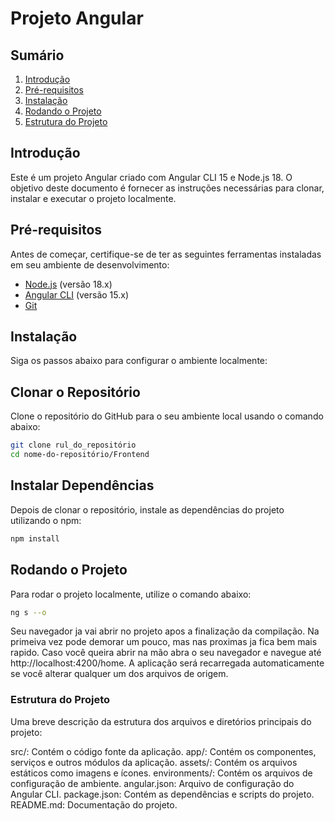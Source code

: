 # Projeto Angular

## Sumário
1. [Introdução](#introdução)
2. [Pré-requisitos](#pré-requisitos)
3. [Instalação](#instalação)
4. [Rodando o Projeto](#rodando-o-projeto)
5. [Estrutura do Projeto](#estrutura-do-projeto)

## Introdução

Este é um projeto Angular criado com Angular CLI 15 e Node.js 18. O objetivo deste documento é fornecer as instruções necessárias para clonar, instalar e executar o projeto localmente.

## Pré-requisitos

Antes de começar, certifique-se de ter as seguintes ferramentas instaladas em seu ambiente de desenvolvimento:

- [Node.js](https://nodejs.org/) (versão 18.x)
- [Angular CLI](https://angular.io/cli) (versão 15.x)
- [Git](https://git-scm.com/)

## Instalação

Siga os passos abaixo para configurar o ambiente localmente:

## Clonar o Repositório

Clone o repositório do GitHub para o seu ambiente local usando o comando abaixo:

```bash
git clone rul_do_repositório
cd nome-do-repositório/Frontend
```

## Instalar Dependências

Depois de clonar o repositório, instale as dependências do projeto utilizando o npm:

```bash
npm install
```

## Rodando o Projeto

Para rodar o projeto localmente, utilize o comando abaixo:

```bash
ng s --o
```

Seu navegador ja vai abrir no projeto apos a finalização da compilação. Na primeiva vez pode demorar um pouco, mas nas proximas ja fica bem mais rapido. Caso você queira abrir na mão abra o seu navegador e navegue até http://localhost:4200/home. A aplicação será recarregada automaticamente se você alterar qualquer um dos arquivos de origem.

### Estrutura do Projeto

Uma breve descrição da estrutura dos arquivos e diretórios principais do projeto:

src/: Contém o código fonte da aplicação.
  app/: Contém os componentes, serviços e outros módulos da aplicação.
  assets/: Contém os arquivos estáticos como imagens e ícones.
  environments/: Contém os arquivos de configuração de ambiente.
angular.json: Arquivo de configuração do Angular CLI.
package.json: Contém as dependências e scripts do projeto.
README.md: Documentação do projeto.
